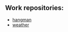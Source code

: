 ## Work repositories:
- [hangman](https://github.com/wasuthun/hangman)
- [weather](https://github.com/wasuthun/weather)
